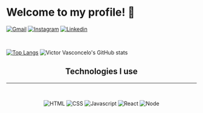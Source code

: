 # Welcome to my profile! 👋

[![Gmail](https://img.shields.io/badge/Gmail-D14836?style=for-the-badge&logo=gmail&logoColor=white)](mailto:victordevvasconcelos@gmail.com)
[![Instagram](https://img.shields.io/badge/Instagram-E4405F?style=for-the-badge&logo=instagram&logoColor=white)](https://www.instagram.com/victor8g/)
[![Linkedin](https://img.shields.io/badge/LinkedIn-0077B5?style=for-the-badge&logo=linkedin&logoColor=white)](https://www.linkedin.com/in/victor-vasconcelos-246416262/)

</br>

[![Top Langs](https://github-readme-stats.vercel.app/api/top-langs/?username=Victorceloss&layout=compact&theme=radical)](https://github.com/Victorceloss/github-readme-stats)
![Victor Vasconcelo's GitHub stats](https://github-readme-stats.vercel.app/api?username=Victorceloss&show_icons=true&theme=radical)

<div align="center">

## Technologies I use

</div>

<hr>
</br>

<div align="center">

![HTML](https://img.shields.io/badge/HTML5-E34F26?style=for-the-badge&logo=html5&logoColor=white)
![CSS](https://img.shields.io/badge/CSS3-1572B6?style=for-the-badge&logo=css3&logoColor=white)
![Javascript](https://img.shields.io/badge/JavaScript-F7DF1E?style=for-the-badge&logo=javascript&logoColor=black)
![React](https://img.shields.io/badge/React-20232A?style=for-the-badge&logo=react&logoColor=61DAFB)
![Node](https://img.shields.io/badge/Node.js-43853D?style=for-the-badge&logo=node.js&logoColor=white)

</div>
